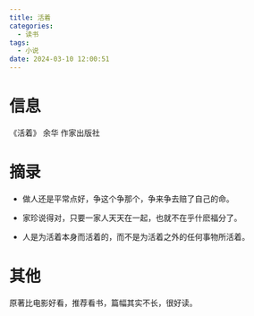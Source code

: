 ```yaml
---
title: 活着
categories:
  - 读书
tags:
  - 小说
date: 2024-03-10 12:00:51
---
```


# 信息

《活着》 余华 作家出版社

# 摘录

- 做人还是平常点好，争这个争那个，争来争去赔了自己的命。

- 家珍说得对，只要一家人天天在一起，也就不在乎什麽福分了。

- 人是为活着本身而活着的，而不是为活着之外的任何事物所活着。

# 其他

原著比电影好看，推荐看书，篇幅其实不长，很好读。